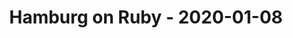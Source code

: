 ---
layout: post
title: Hamburg on Ruby - 2020-01-08
datetime: 2020-01-08 19:00:00.000000000 +01:00
name: Hamburg on Ruby
external_url: https://hamburg.onruby.de/events/ruby-usergroup-hamburg-januar-2020-581
---